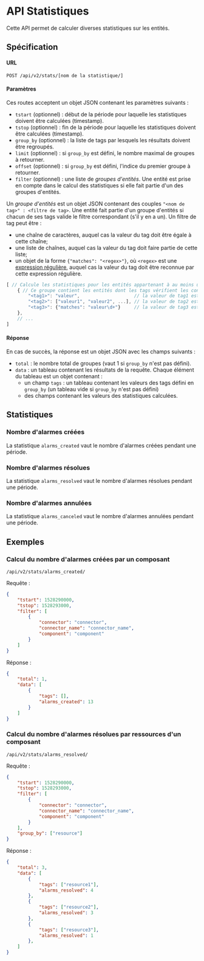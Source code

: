 # API Statistiques

Cette API permet de calculer diverses statistiques sur les entités.


## Spécification

#### URL

  `POST /api/v2/stats/[nom de la statistique/]`


#### Paramètres

Ces routes acceptent un objet JSON contenant les paramètres suivants :

 - `tstart` (optionnel) : début de la période pour laquelle les statistiques
   doivent être calculées (timestamp).
 - `tstop` (optionnel) : fin de la période pour laquelle les statistiques
   doivent être calculées (timestamp).
 - `group_by` (optionnel) : la liste de tags par lesquels les résultats doivent
   être regroupés.
 - `limit` (optionnel) : si `group_by` est défini, le nombre maximal de groupes
   à retourner.
 - `offset` (optionnel) : si `group_by` est défini, l'indice du premier groupe
   à retourner.
 - `filter` (optionnel) : une liste de *groupes d'entités*. Une entité est
   prise en compte dans le calcul des statistiques si elle fait partie d'un des
   groupes d'entités.

Un *groupe d'entités* est un objet JSON contenant des couples
`"<nom de tag>" : <filtre de tag>`. Une entité fait partie d'un groupe
d'entités si chacun de ses tags valide le filtre correspondant (s'il y en a
un). Un filtre de tag peut être :

 - une chaîne de caractères, auquel cas la valeur du tag doit être égale à
   cette chaîne;
 - une liste de chaînes, auquel cas la valeur du tag doit faire partie de cette
   liste;
 - un objet de la forme `{"matches": "<regex>"}`, où `<regex>` est une
   [expression régulière](https://golang.org/pkg/regexp/syntax/), auquel cas la
   valeur du tag doit être reconnue par cette expression régulière.

```javascript
[ // Calcule les statistiques pour les entités appartenant à au moins un des groupes suivants.
    { // Ce groupe contient les entités dont les tags vérifient les conditions suivantes
        "<tag1>": "valeur",                    // la valeur de tag1 est "valeur" ET
        "<tag2>": ["valeur1", "valeur2", ...], // la valeur de tag2 est dans [...] ET
        "<tag3>": {"matches": "valeur\d+"}     // la valeur de tag3 est reconnue par la regex
    },
    // ...
]
```


#### Réponse

En cas de succès, la réponse est un objet JSON avec les champs suivants :

 - `total` : le nombre total de groupes (vaut 1 si `group_by` n'est pas
   défini).
 - `data` : un tableau contenant les résultats de la requête. Chaque élément du
   tableau est un objet contenant :
    - un champ `tags` : un tableau contenant les valeurs des tags défini en
      `group_by` (un tableau vide si `group_by` n'est pas défini)
    - des champs contenant les valeurs des statistiques calculées.


## Statistiques

### Nombre d'alarmes créées

La statistique `alarms_created` vaut le nombre d'alarmes créées pendant une
période.

### Nombre d'alarmes résolues

La statistique `alarms_resolved` vaut le nombre d'alarmes résolues pendant une
période.

### Nombre d'alarmes annulées

La statistique `alarms_canceled` vaut le nombre d'alarmes annulées pendant une
période.


## Exemples

### Calcul du nombre d'alarmes créées par un composant

`/api/v2/stats/alarms_created/`

Requête :
```json
{
    "tstart": 1528290000,
    "tstop": 1528293000,
    "filter": [
        {
            "connector": "connector",
            "connector_name": "connector_name",
            "component": "component"
        }
    ]
}
```

Réponse :
```json
{
    "total": 1,
    "data": [
        {
            "tags": [],
            "alarms_created": 13
        }
    ]
}
```

### Calcul du nombre d'alarmes résolues par ressources d'un composant

`/api/v2/stats/alarms_resolved/`

Requête :
```json
{
    "tstart": 1528290000,
    "tstop": 1528293000,
    "filter": [
        {
            "connector": "connector",
            "connector_name": "connector_name",
            "component": "component"
        }
    ],
    "group_by": ["resource"]
}
```

Réponse :
```json
{
    "total": 3,
    "data": [
        {
            "tags": ["resource1"],
            "alarms_resolved": 4
        },
        {
            "tags": ["resource2"],
            "alarms_resolved": 3
        },
        {
            "tags": ["resource3"],
            "alarms_resolved": 1
        },
    ]
}
```
